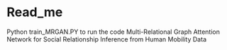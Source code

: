 # Read_me

Python train_MRGAN.PY to run the code
Multi-Relational Graph Attention Network for Social Relationship Inference from Human Mobility Data
